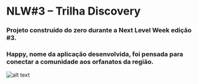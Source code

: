 # NLW#3 – Trilha Discovery

### Projeto construído do zero durante a Next Level Week edição #3.

### Happy, nome da aplicação desenvolvida, foi pensada para conectar a comunidade aos orfanatos da região.

![alt text](https://github.com/[paulamachadomt]/[nlw3-rocketseat-discovery-happy]/blob/[main]/landing-page-happy.jpg?raw=true)